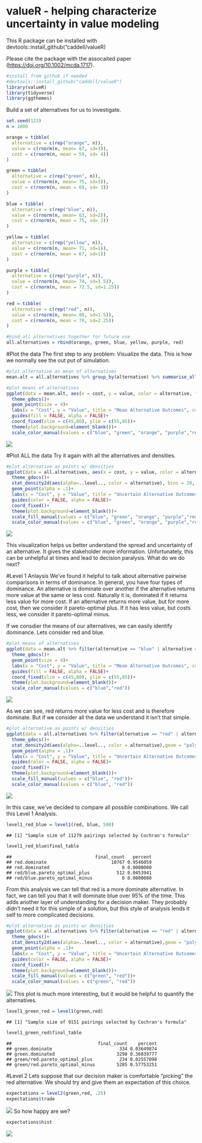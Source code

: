 valueR - helping characterize uncertainty in value modeling
================

This R package can be installed with
devtools::install_github(“caddell/valueR)

Please cite the package with the assocaited paper
(<https://doi.org/10.1002/mcda.1717>).

``` r
#install from github if needed
#devtools::install_github("caddell/valueR")
library(valueR)
library(tidyverse)
library(ggthemes)
```

Build a set of alternatives for us to investigate.

``` r
set.seed(123)
n = 1000

orange = tibble(
  alternative = c(rep("orange", n)),
  value = c(rnorm(n, mean= 67, sd=3)),
  cost = c(rnorm(n, mean = 59, sd= 4))
)

green = tibble(
  alternative = c(rep("green", n)),
  value = c(rnorm(n, mean= 75, sd=3)),
  cost = c(rnorm(n, mean = 69, sd= 3))
)

blue = tibble(
  alternative = c(rep("blue", n)),
  value = c(rnorm(n, mean= 63, sd=2)),
  cost = c(rnorm(n, mean = 75, sd= 2))
)

yellow = tibble(
  alternative = c(rep("yellow", n)),
  value = c(rnorm(n, mean= 71, sd=1)),
  cost = c(rnorm(n, mean = 67, sd=1))
)

purple = tibble(
  alternative = c(rep("purple", n)),
  value = c(rnorm(n, mean= 74, sd=1.5)),
  cost = c(rnorm(n, mean = 72.5, sd=1.25))
)

red = tibble(
  alternative = c(rep("red", n)),
  value = c(rnorm(n, mean= 80, sd=1.5)),
  cost = c(rnorm(n, mean = 70, sd=2.25))
)

#bind all alternatives together for future use
all.alternatives = rbind(orange, green, blue, yellow, purple, red)
```

#Plot the data The first step to any problem: Visualize the data. This
is how we normally see the out put of simulation.

``` r
#plot alternative as mean of alternatives
mean.alt = all.alternatives %>% group_by(alternative) %>% summarise_all(mean)

#plot means of alternatives
ggplot(data = mean.alt, aes(x = cost, y = value, color = alternative, fill = alternative))+
  theme_gdocs()+
  geom_point(size = 4)+
  labs(x = "Cost", y = "Value", title = "Mean Alternative Outcomes", color= "Alternative")+
  guides(fill = FALSE, alpha = FALSE)+
  coord_fixed(xlim = c(45,80), ylim = c(55,85))+
  theme(plot.background=element_blank())+
  scale_color_manual(values = c("blue", "green", "orange", "purple","red","yellow"))
```

![](README_files/figure-gfm/unnamed-chunk-3-1.png)<!-- -->

#Plot ALL the data Try it again with all the alternatives and densities.

``` r
#plot alternative as points w/ densities
ggplot(data = all.alternatives, aes(x = cost, y = value, color = alternative, fill = alternative))+
  theme_gdocs()+
  stat_density2d(aes(alpha=..level.., color = alternative), bins = 20, geom = "polygon")+
  geom_point(alpha = .1)+
  labs(x = "Cost", y = "Value", title = "Uncertain Alternative Outcomes", fill= "Alternative")+
  guides(color = FALSE, alpha = FALSE)+
  coord_fixed()+
  theme(plot.background=element_blank())+
  scale_fill_manual(values = c("blue", "green", "orange", "purple","red","yellow"))+
  scale_color_manual(values = c("blue", "green", "orange", "purple","red","yellow"))
```

![](README_files/figure-gfm/unnamed-chunk-4-1.png)<!-- -->

This visualization helps us better understand the spread and uncertainty
of an alternative. It gives the stakeholder more information.
Unfortunately, this can be unhelpful at times and lead to decision
paralysis. What do we do next?

#Level 1 Anlaysis We’ve found it helpful to talk about alternative
pairwise comparisons in terms of dominance. In general, you have four
types of dominance. An alternative is dominate over another if the
alternative returns more value at the same or less cost. Naturally it
is, dominated if it returns less value for more cost. If an alternative
returns more value, but for more cost, then we consider it
pareto-optimal plus. If it has less value, but costs less, we consider
it pareto-optimal minus.

If we consdier the means of our alternatives, we can easily identify
dominance. Lets consider red and blue.

``` r
#plot means of alternatives
ggplot(data = mean.alt %>% filter(alternative == "blue" | alternative == "red"), aes(x = cost, y = value, color = alternative, fill = alternative))+
  theme_gdocs()+
  geom_point(size = 4)+
  labs(x = "Cost", y = "Value", title = "Mean Alternative Outcomes", color= "Alternative")+
  guides(fill = FALSE, alpha = FALSE)+
  coord_fixed(xlim = c(45,80), ylim = c(55,85))+
  theme(plot.background=element_blank())+
  scale_color_manual(values = c("blue","red"))
```

![](README_files/figure-gfm/unnamed-chunk-5-1.png)<!-- -->

As we can see, red returns more value for less cost and is therefore
dominate. But if we consider all the data we understand it isn’t that
simple.

``` r
#plot alternative as points w/ densities
ggplot(data = all.alternatives %>% filter(alternative == "red" | alternative == "blue"), aes(x = cost, y = value, color = alternative, fill = alternative))+
  theme_gdocs()+
  stat_density2d(aes(alpha=..level.., color = alternative),geom = "polygon")+
  geom_point(alpha = .1)+
  labs(x = "Cost", y = "Value", title = "Uncertain Alternative Outcomes", fill= "Alternative")+
  guides(color = FALSE, alpha = FALSE)+
  coord_fixed()+
  theme(plot.background=element_blank())+
  scale_fill_manual(values = c("blue", "red"))+
  scale_color_manual(values = c("blue", "red"))
```

![](README_files/figure-gfm/unnamed-chunk-6-1.png)<!-- -->

In this case, we’ve decided to compare all possible combinations. We
call this Level 1 Analysis.

``` r
level1_red_blue = level1(red, blue, 500)
```

    ## [1] "Sample size of 11279 pairings selected by Cochran's formula"

``` r
level1_red_blue$final_table
```

    ##                               final_count   percent
    ## red.dominate                        10767 0.9546059
    ## red.dominated                           0 0.0000000
    ## red/blue.pareto_optimal_plus          512 0.0453941
    ## red/blue.pareto_optimal_minus           0 0.0000000

From this analysis we can tell that red is a more dominate alternative.
In fact, we can tell you that it will dominate blue over 95% of the
time. This adds another layer of understanding for a decision maker.
They probably didn’t need it for this simple of a solution, but this
style of analysis lends it self to more complicated decisions.

``` r
#plot alternative as points w/ densities
ggplot(data = all.alternatives %>% filter(alternative == "red" | alternative == "green"), aes(x = cost, y = value, color = alternative, fill = alternative))+
  theme_gdocs()+
  stat_density2d(aes(alpha=..level.., color = alternative),geom = "polygon")+
  geom_point(alpha = .1)+
  labs(x = "Cost", y = "Value", title = "Uncertain Alternative Outcomes", fill= "Alternative")+
  guides(color = FALSE, alpha = FALSE)+
  coord_fixed()+
  theme(plot.background=element_blank())+
  scale_fill_manual(values = c("green", "red"))+
  scale_color_manual(values = c("green", "red"))
```

![](README_files/figure-gfm/unnamed-chunk-8-1.png)<!-- --> This plot is
much more interesting, but it would be helpful to quantify the
alternatives.

``` r
level1_green_red = level1(green,red)
```

    ## [1] "Sample size of 9151 pairings selected by Cochran's formula"

``` r
level1_green_red$final_table
```

    ##                                final_count    percent
    ## green.dominate                         334 0.03649874
    ## green.dominated                       3298 0.36039777
    ## green/red.pareto_optimal_plus          234 0.02557098
    ## green/red.pareto_optimal_minus        5285 0.57753251

#Level 2 Lets suppose that our decision maker is comfortable “picking”
the red alternative. We should try and give them an expectation of this
choice.

``` r
expectations = level2(green,red, .25)
expectations$trade
```

![](README_files/figure-gfm/unnamed-chunk-10-1.png)<!-- --> So how happy
are we?

``` r
expectations$hist
```

![](README_files/figure-gfm/unnamed-chunk-11-1.png)<!-- -->
